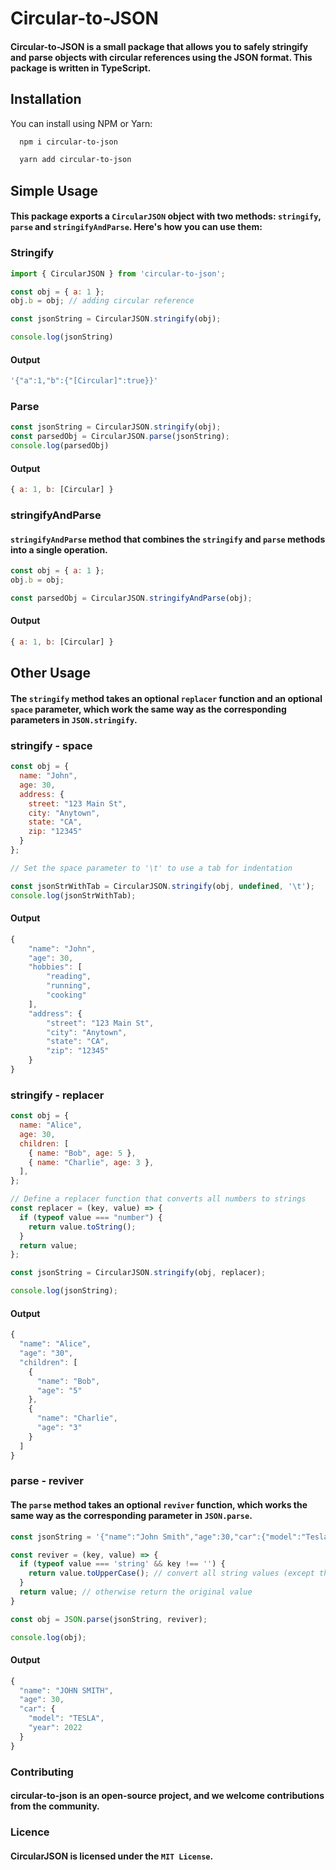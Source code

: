 
# Circular-to-JSON

#### Circular-to-JSON is a small package that allows you to safely stringify and parse objects with circular references using the JSON format. This package is written in TypeScript.
## Installation

You can install using NPM or Yarn:

```bash
  npm i circular-to-json

```

```bash
  yarn add circular-to-json

```
## Simple Usage

#### This package exports a `CircularJSON` object with two methods: `stringify`, `parse` and `stringifyAndParse`. Here's how you can use them:

### Stringify

```javascript
import { CircularJSON } from 'circular-to-json';

const obj = { a: 1 };
obj.b = obj; // adding circular reference

const jsonString = CircularJSON.stringify(obj);

console.log(jsonString)

```

#### Output

```javascript
'{"a":1,"b":{"[Circular]":true}}'
```

### Parse

```javascript
const jsonString = CircularJSON.stringify(obj);
const parsedObj = CircularJSON.parse(jsonString);
console.log(parsedObj)
```

#### Output

```javascript
{ a: 1, b: [Circular] }
```

### stringifyAndParse

#### `stringifyAndParse` method that combines the `stringify` and `parse` methods into a single operation.

```javascript
const obj = { a: 1 };
obj.b = obj;

const parsedObj = CircularJSON.stringifyAndParse(obj);

```

#### Output

```javascript
{ a: 1, b: [Circular] }
```
## Other Usage

#### The `stringify` method takes an optional `replacer` function and an optional `space` parameter, which work the same way as the corresponding parameters in `JSON.stringify`.

### stringify - space

```javascript
const obj = {
  name: "John",
  age: 30,
  address: {
    street: "123 Main St",
    city: "Anytown",
    state: "CA",
    zip: "12345"
  }
};

// Set the space parameter to '\t' to use a tab for indentation

const jsonStrWithTab = CircularJSON.stringify(obj, undefined, '\t');
console.log(jsonStrWithTab);

```

#### Output

```javascript
{
	"name": "John",
	"age": 30,
	"hobbies": [
		"reading",
		"running",
		"cooking"
	],
	"address": {
		"street": "123 Main St",
		"city": "Anytown",
		"state": "CA",
		"zip": "12345"
	}
}

```

### stringify - replacer

```javascript
const obj = {
  name: "Alice",
  age: 30,
  children: [
    { name: "Bob", age: 5 },
    { name: "Charlie", age: 3 },
  ],
};

// Define a replacer function that converts all numbers to strings
const replacer = (key, value) => {
  if (typeof value === "number") {
    return value.toString();
  }
  return value;
};

const jsonString = CircularJSON.stringify(obj, replacer);

console.log(jsonString);

```

#### Output

```javascript
{
  "name": "Alice",
  "age": "30",
  "children": [
    {
      "name": "Bob",
      "age": "5"
    },
    {
      "name": "Charlie",
      "age": "3"
    }
  ]
}
```

### parse - reviver

#### The `parse` method takes an optional `reviver` function, which works the same way as the corresponding parameter in `JSON.parse`.

```javascript
const jsonString = '{"name":"John Smith","age":30,"car":{"model":"Tesla","year":2022}}';

const reviver = (key, value) => {
  if (typeof value === 'string' && key !== '') {
    return value.toUpperCase(); // convert all string values (except the root object) to uppercase
  }
  return value; // otherwise return the original value
}

const obj = JSON.parse(jsonString, reviver);

console.log(obj);


```

#### Output

```javascript
{
  "name": "JOHN SMITH",
  "age": 30,
  "car": {
    "model": "TESLA",
    "year": 2022
  }
}

```
### Contributing

#### circular-to-json is an open-source project, and we welcome contributions from the community.

### Licence

#### CircularJSON is licensed under the `MIT License`.